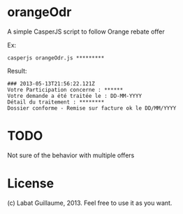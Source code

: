 orangeOdr
=========

A simple CasperJS script to follow Orange rebate offer

Ex:

    casperjs orangeOdr.js *********

Result:

    ### 2013-05-13T21:56:22.121Z
    Votre Participation concerne : ******
    Votre demande a été traitée le : DD-MM-YYYY
    Détail du traitement : ********
    Dossier conforme - Remise sur facture ok le DD/MM/YYYY

TODO
====

Not sure of the behavior with multiple offers

License
=======

(c) Labat Guillaume, 2013.
Feel free to use it as you want.
